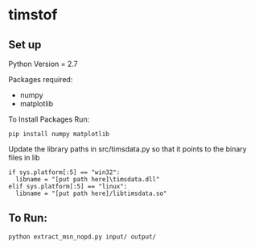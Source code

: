# timstof
## Set up
Python Version = 2.7

Packages required:
   * numpy
   * matplotlib
   
To Install Packages Run:

    pip install numpy matplotlib
Update the library paths in src/timsdata.py so that it points to the binary files in lib

    if sys.platform[:5] == "win32":
      libname = "[put path here]\timsdata.dll"
    elif sys.platform[:5] == "linux":
      libname = "[put path here]/libtimsdata.so"



## To Run:
    python extract_msn_nopd.py input/ output/
